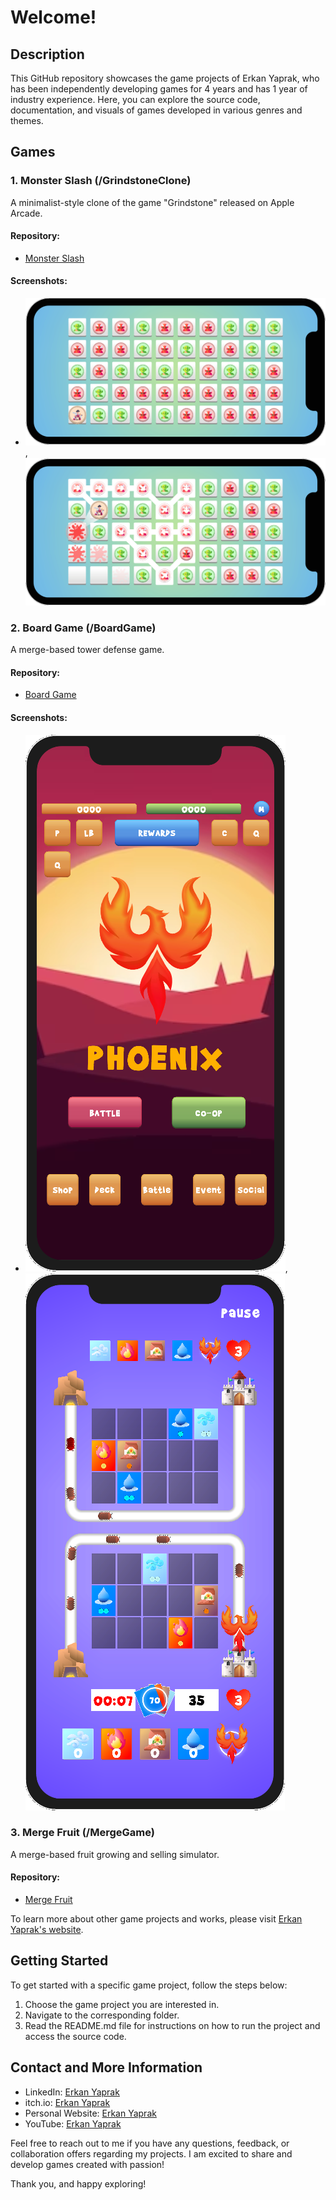 # Welcome!

## Description

This GitHub repository showcases the game projects of Erkan Yaprak, who has been independently developing games for 4 years and has 1 year of industry experience. Here, you can explore the source code, documentation, and visuals of games developed in various genres and themes.

## Games

### 1. Monster Slash (/GrindstoneClone)

A minimalist-style clone of the game "Grindstone" released on Apple Arcade.

#### Repository:
- [Monster Slash](https://github.com/nakrekarpay1245/MonsterSlash)
#### Screenshots:
- ![Screenshot 1](https://github.com/nakrekarpay1245/MonsterSlash/blob/main/MonsterSlash/Assets/Screenshots/SS_1.png), ![Screenshot 2](https://github.com/nakrekarpay1245/MonsterSlash/blob/main/MonsterSlash/Assets/Screenshots/SS_3.png)

### 2. Board Game (/BoardGame)

A merge-based tower defense game.

#### Repository: 
- [Board Game](https://github.com/nakrekarpay1245/BoardGame)
#### Screenshots:
- ![Screenshot 1](https://github.com/nakrekarpay1245/BoardGame/blob/main/BoardGame/Assets/Images/ScreenShoots/BattleMenu.png), ![Screenshot 2](https://github.com/nakrekarpay1245/BoardGame/blob/main/BoardGame/Assets/Images/ScreenShoots/BattleInGame_1.png)

### 3. Merge Fruit (/MergeGame)

A merge-based fruit growing and selling simulator.

#### Repository: 
- [Merge Fruit](https://github.com/nakrekarpay1245/MergeGame)

To learn more about other game projects and works, please visit [Erkan Yaprak's website](https://erkanyaprak.w3spaces.com/).

## Getting Started

To get started with a specific game project, follow the steps below:

1. Choose the game project you are interested in.
2. Navigate to the corresponding folder.
3. Read the README.md file for instructions on how to run the project and access the source code.

## Contact and More Information

- LinkedIn: [Erkan Yaprak](https://www.linkedin.com/in/erkanyaprak/)
- itch.io: [Erkan Yaprak](https://erkanyaprak.itch.io/)
- Personal Website: [Erkan Yaprak](https://erkanyaprak.w3spaces.com/index.html)
- YouTube: [Erkan Yaprak](https://www.youtube.com/channel/UC4jHXpzFVgIpLGCJog9RUQw)

Feel free to reach out to me if you have any questions, feedback, or collaboration offers regarding my projects. I am excited to share and develop games created with passion!

Thank you, and happy exploring!

